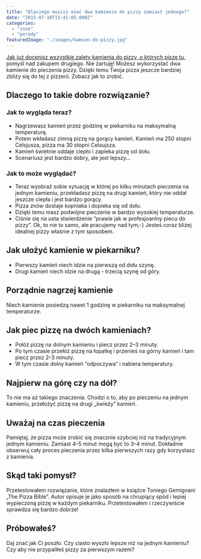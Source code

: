 ```yaml
---
title: "Dlaczego musisz mieć dwa kamienie do pizzy zamiast jednego?"
date: "2015-07-10T13:41:05.000Z"
categories: 
  - "inne"
  - "porady"
featuredImage: "./images/kamien-do-pizzy.jpg"
---
```


<a href="/kamien-do-pizzy/">Jak już docenisz wszystkie zalety kamienia do pizzy, o których piszę tu, </a> pomyśl nad zakupem drugiego. Nie żartuję! Możesz wykorzystać dwa kamienie do pieczenia pizzy. Dzięki temu Twoja pizza jeszcze bardziej zbliży się do tej z pizzerii. Zobacz jak to zrobić.

## Dlaczego to takie dobre rozwiązanie?

### Jak to wygląda teraz?

- Nagrzewasz kamień przez godzinę w piekarniku na maksymalną temperaturę.
- Potem wkładasz zimną pizzę na gorący kamień. Kamień ma 250 stopni Celsjusza, pizza ma 30 stopni Celsujsza.
- Kamień świetnie oddaje ciepło i zapieka pizzę od dołu.
- Scenariusz jest bardzo dobry, ale jest lepszy...

### Jak to może wyglądać?

- Teraz wyobraź sobie sytuację w której po kilku minutach pieczenia na jednym kamieniu, przekładasz pizzę na drugi kamień, który nie oddał jeszcze ciepła i jest bardzo gorący.
- Pizza znów dostaje kopniaka i dopieka się od dołu.
- Dzięki temu masz podwójne pieczenie w bardzo wysokiej temperaturze.
- Ciśnie się na usta stwierdzenie “prawie jak w profesjoanlny piecu do pizzy”. Ok, to nie to samo, ale pracujemy nad tym;-) Jesteś coraz bliżej idealnej pizzy właśnie z tym sposobem.

## Jak ułożyć kamienie w piekarniku?

- Pierwszy kamień niech idzie na pierwszą od dołu szynę.
- Drugi kamień niech idzie na drugą - trzecią szynę od góry.

## Porządnie nagrzej kamienie

Niech kamienie posiedzą nawet 1 godzinę w piekarniku na maksymalnej temperaturze.

## Jak piec pizzę na dwóch kamieniach?

- Połóż pizzę na dolnym kamieniu i piecz przez 2–3 minuty.
- Po tym czasie przełóż pizzę na łopatkę i przenieś na górny kamień i tam piecz przez 2–3 minuty.
- W tym czasie dolny kamień “odpoczywa” i nabiera temperatury.

## Najpierw na górę czy na dół?

To nie ma aż takiego znaczenia. Chodzi o to, aby po pieczeniu na jednym kamieniu, przełożyć pizzę na drugi „świeży” kamień.

## Uważaj na czas pieczenia

Pamiętaj, że pizza może zrobić się znacznie szybciej niż na tradycyjnym jednym kamieniu. Zamiast 4–5 minut mogą być to 3–4 minut. Dokładnie obserwuj cały proces pieczenia przez kilka pierwszych razy gdy korzystasz z kamienia.

## Skąd taki pomysł?

Przetestowałem rozwiązanie, które znalazłem w książce Toniego Gemignani „The Pizza Bible”. Autor opisuje je jako sposób na chrupiący spód i lepiej wypieczoną pizzę w każdym piekarniku. Przetestowałem i rzeczywiście sprawdza się bardzo dobrze!

## Próbowałeś?

Daj znać jak Ci poszło. Czy ciasto wyszło lepsze niż na jednym kamieniu? Czy aby nie przypaliłeś pizzy za pierwszym razem?
